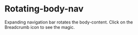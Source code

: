 # Rotating-body-nav

Expanding navigation bar rotates the body-content. Click on the Breadcrumb icon to see the magic.
